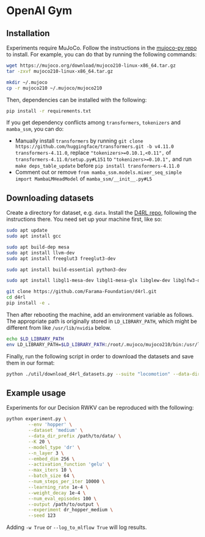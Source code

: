 
# OpenAI Gym

## Installation

Experiments require MuJoCo. Follow the instructions in the [mujoco-py repo](https://github.com/openai/mujoco-py) to install.
For example, you can do that by running the following commands:

```bash
wget https://mujoco.org/download/mujoco210-linux-x86_64.tar.gz
tar -zxvf mujoco210-linux-x86_64.tar.gz

mkdir ~/.mujoco
cp -r mujoco210 ~/.mujoco/mujoco210
```

Then, dependencies can be installed with the following:

```bash
pip install -r requirements.txt
```

If you get dependency conflicts among `transformers`, `tokenizers` and `mamba_ssm`, you can do:

- Manually install `transformers` by running `git clone https://github.com/huggingface/transformers.git -b v4.11.0 transformers-4.11.0`, replace `"tokenizers>=0.10.1,<0.11",` of `transformers-4.11.0/setup.py#L151` to `"tokenizers>=0.10.1",` and run `make deps_table_update` before `pip install transformers-4.11.0`
- Comment out or remove `from mamba_ssm.models.mixer_seq_simple import MambaLMHeadModel` of `mamba_ssm/__init__.py#L5`

## Downloading datasets

Create a directory for dataset, e.g. `data`. Install the [D4RL repo](https://github.com/rail-berkeley/d4rl), following the instructions there.
You need set up your machine first, like so:

```bash
sudo apt update
sudo apt install gcc

sudo apt build-dep mesa
sudo apt install llvm-dev
sudo apt install freeglut3 freeglut3-dev

sudo apt install build-essential python3-dev

sudo apt install libgl1-mesa-dev libgl1-mesa-glx libglew-dev libglfw3-dev libosmesa6-dev patchelf
```

```bash
git clone https://github.com/Farama-Foundation/d4rl.git
cd d4rl
pip install -e .
```

Then after rebooting the machine, add an environment variable as follows. The appropriate path is originally stored in `LD_LIBRARY_PATH`, which might be different from like `/usr/lib/nvidia` below.

```bash
echo $LD_LIBRARY_PATH
env LD_LIBRARY_PATH=$LD_LIBRARY_PATH:/root/.mujoco/mujoco210/bin:/usr/lib/nvidia
```

Finally, run the following script in order to download the datasets and save them in our format:

```bash
python ./util/download_d4rl_datasets.py --suite "locomotion" --data-dir /path/to/data/
```

## Example usage

Experiments for our Decision RWKV can be reproduced with the following:

```bash
python experiment.py \
        --env 'hopper' \
        --dataset 'medium' \
        --data_dir_prefix /path/to/data/ \
        --K 20 \
        --model_type 'dr' \
        --n_layer 3 \
        --embed_dim 256 \
        --activation_function 'gelu' \
        --max_iters 10 \
        --batch_size 64 \
        --num_steps_per_iter 10000 \
        --learning_rate 1e-4 \
        --weight_decay 1e-4 \
        --num_eval_episodes 100 \
        --output /path/to/output \
        --experiment dr_hopper_medium \
        --seed 123
```

Adding `-w True` or `--log_to_mlflow True` will log results.
